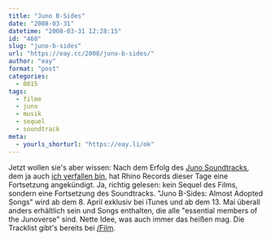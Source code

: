 ```yaml
---
title: "Juno B-Sides"
date: "2008-03-31"
datetime: "2008-03-31 12:28:15"
id: "460"
slug: "juno-b-sides"
url: "https://eay.cc/2008/juno-b-sides/"
author: "eay"
format: "post"
categories:
  - 0815
tags:
  - filme
  - juno
  - musik
  - sequel
  - soundtrack
meta:
  - yourls_shorturl: "https://eay.li/ok"
---
```


Jetzt wollen sie's aber wissen: Nach dem Erfolg des [Juno Soundtracks](http://www.amazon.de/exec/obidos/ASIN/B00104W8T6/eayznet-21), dem ja auch [ich verfallen bin](//eay.cc/2008/it-started-with-a-chair/), hat Rhino Records dieser Tage eine Fortsetzung angekündigt. Ja, richtig gelesen: kein Sequel des Films, sondern eine Fortsetzung des Soundtracks. "Juno B-Sides: Almost Adopted Songs" wird ab dem 8. April exklusiv bei iTunes und ab dem 13. Mai überall anders erhältlich sein und Songs enthalten, die alle "essential members of the Junoverse" sind. Nette Idee, was auch immer das heißen mag. Die Tracklist gibt's bereits bei [/Film](http://www.slashfilm.com/2008/03/31/juno-spawns-sequel-soundtrack/).
